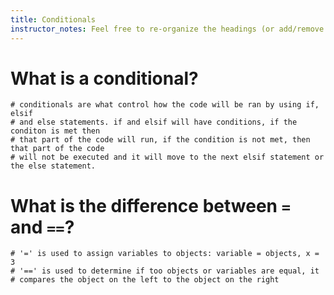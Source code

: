 ```yaml
---
title: Conditionals
instructor_notes: Feel free to re-organize the headings (or add/remove headings) below. We included the headings for your benefit, but it's 100% fine if you want to write your responses in some different structure.
---
```


# What is a conditional?

    # conditionals are what control how the code will be ran by using if, elsif
    # and else statements. if and elsif will have conditions, if the conditon is met then
    # that part of the code will run, if the condition is not met, then that part of the code
    # will not be executed and it will move to the next elsif statement or the else statement.

# What is the difference between `=` and `==`?

    # '=' is used to assign variables to objects: variable = objects, x = 3
    # '==' is used to determine if too objects or variables are equal, it 
    # compares the object on the left to the object on the right
    
